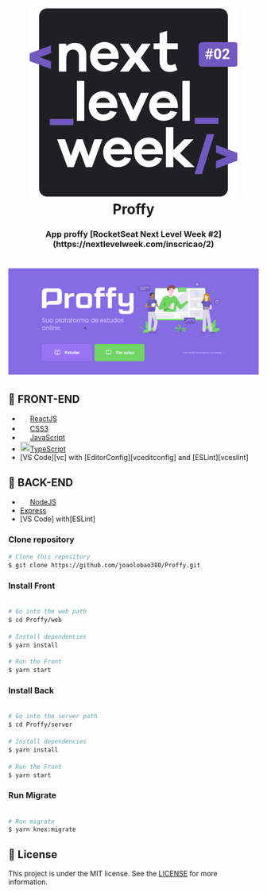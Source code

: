 <h1 align="center">
    <img alt="Go Stack logo" src="https://github.com/joaolobao380/Proffy/blob/assets/nlw.svg" />
    <br>
    Proffy
</h1>
<h3 align="center">
  App proffy [RocketSeat Next Level Week #2](https://nextlevelweek.com/inscricao/2)
</h3>

<h1 align="center">
    <img alt="Proffy" src="https://raw.githubusercontent.com/joaolobao380/Proffy/assets/Proffy-gif.gif" width="800px" />
</h1>

## :rocket: FRONT-END
-   <img src="https://cdn.worldvectorlogo.com/logos/react.svg" width="20px" height="15px">[ReactJS](https://reactjs.org/)
-   <img src="https://breitembach.github.io/assets/icons/css.png" width="20px" height="17px">[CSS3](https://www.w3.org/Style/CSS/Overview.en.html)
-   <img src="https://img1.gratispng.com/20180809/rok/kisspng-javascript-and-jquery-interactive-front-end-web-d--5b6cfa25cf8a30.0077362015338685818501.jpg"                 width="20px" height="15px">[JavaScript](https://www.typescriptlang.org/)
-   <img src="https://encrypted-tbn0.gstatic.com/images?q=tbn%3AANd9GcQWMKVBJ_CZ61ofL_QC6KgtbZj9zYrJPrSyCw&usqp=CAU" width="20px" height="20px">[TypeScript](https://www.typescriptlang.org/)
-   [VS Code][vc] with [EditorConfig][vceditconfig] and [ESLint][vceslint]

## :rocket: BACK-END
-   <img src="https://walde.co/wp-content/uploads/2016/09/nodejs_logo.png" width="20px" height="15px">[NodeJS](https://nodejs.org/en/)
-   [Express](https://expressjs.com/pt-br/)
-   [VS Code] with[ESLint]



### Clone repository
```bash
# Clone this repository
$ git clone https://github.com/joaolobao380/Proffy.git
```


### Install Front
```bash

# Go into the web path
$ cd Proffy/web

# Install dependencies
$ yarn install

# Run the Front
$ yarn start
```

### Install Back
```bash

# Go into the server path
$ cd Proffy/server

# Install dependencies
$ yarn install

# Run the Front
$ yarn start
```
### Run Migrate
```bash

# Run migrate
$ yarn knex:migrate
```

## :memo: License

This project is under the MIT license. See the [LICENSE](LICENSE) for more information.
